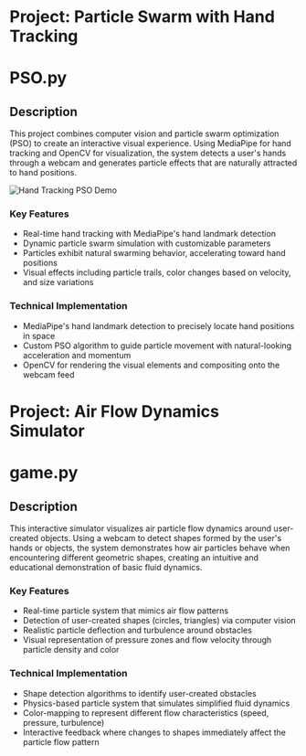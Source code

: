 # Project: Particle Swarm with Hand Tracking
# PSO.py

## Description
This project combines computer vision and particle swarm optimization (PSO) to create an interactive visual experience. Using MediaPipe for hand tracking and OpenCV for visualization, the system detects a user's hands through a webcam and generates particle effects that are naturally attracted to hand positions.

![Hand Tracking PSO Demo](Source/demo_PSO.gif)

### Key Features
- Real-time hand tracking with MediaPipe's hand landmark detection
- Dynamic particle swarm simulation with customizable parameters
- Particles exhibit natural swarming behavior, accelerating toward hand positions
- Visual effects including particle trails, color changes based on velocity, and size variations

### Technical Implementation
- MediaPipe's hand landmark detection to precisely locate hand positions in space
- Custom PSO algorithm to guide particle movement with natural-looking acceleration and momentum
- OpenCV for rendering the visual elements and compositing onto the webcam feed

# Project: Air Flow Dynamics Simulator
# game.py

## Description
This interactive simulator visualizes air particle flow dynamics around user-created objects. Using a webcam to detect shapes formed by the user's hands or objects, the system demonstrates how air particles behave when encountering different geometric shapes, creating an intuitive and educational demonstration of basic fluid dynamics.

### Key Features
- Real-time particle system that mimics air flow patterns
- Detection of user-created shapes (circles, triangles) via computer vision
- Realistic particle deflection and turbulence around obstacles
- Visual representation of pressure zones and flow velocity through particle density and color

### Technical Implementation
- Shape detection algorithms to identify user-created obstacles
- Physics-based particle system that simulates simplified fluid dynamics
- Color-mapping to represent different flow characteristics (speed, pressure, turbulence)
- Interactive feedback where changes to shapes immediately affect the particle flow pattern
